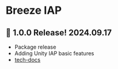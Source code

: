 # Breeze IAP

## 🎉 1.0.0 Release! 2024.09.17
- Package release
- Adding Unity IAP basic features
- [tech-docs](https://achieveonepark.github.io/cording-library/Documents/BreezeIAP/BreezeIAP)